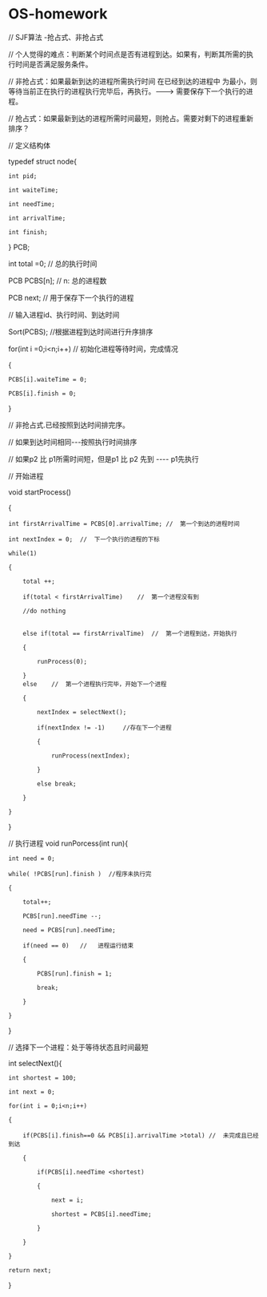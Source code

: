 # OS-homework
//	 SJF算法	-抢占式、非抢占式

//	个人觉得的难点：判断某个时间点是否有进程到达。如果有，判断其所需的执行时间是否满足服务条件。

//	非抢占式：如果最新到达的进程所需执行时间 在已经到达的进程中 为最小，则等待当前正在执行的进程执行完毕后，再执行。---> 需要保存下一个执行的进程。

//	 抢占式：如果最新到达的进程所需时间最短，则抢占。需要对剩下的进程重新排序？

// 定义结构体

typedef struct node{

    int pid;
	
    int waiteTime;
	
    int needTime;
	
    int arrivalTime;
	
    int finish;
	
} PCB;


int total =0;	//	总的执行时间

PCB PCBS[n];	// n: 总的进程数

PCB next;	//	用于保存下一个执行的进程


// 输入进程id、执行时间、到达时间


Sort(PCBS);		//根据进程到达时间进行升序排序

for(int i =0;i<n;i++)	// 初始化进程等待时间，完成情况

{

    PCBS[i].waiteTime = 0;
	
    PCBS[i].finish = 0;
	
}


//	 非抢占式.已经按照到达时间排完序。

//	如果到达时间相同---按照执行时间排序

//	如果p2 比 p1所需时间短，但是p1 比 p2 先到 ---- p1先执行


//	开始进程

void startProcess()

{

    int firstArrivalTime = PCBS[0].arrivalTime;	//	第一个到达的进程时间
	
    int nextIndex = 0;	//	下一个执行的进程的下标
    
    while(1)
	
    {
	
        total ++;
		
        if(total < firstArrivalTime)	//	第一个进程没有到
		
        //do nothing
		
        
        else if(total == firstArrivalTime)	//	第一个进程到达，开始执行
		
        {
		
            runProcess(0);
			
        }
        else	//	第一个进程执行完毕，开始下一个进程
		
        {
		
            nextIndex = selectNext();
			
            if(nextIndex != -1)		//存在下一个进程
			
            {
			
                runProcess(nextIndex);
				
            }
			
            else break;
			
        }
		
    }
	
}

// 执行进程
void runPorcess(int run){

    int need = 0;
    
    while( !PCBS[run].finish )	//程序未执行完
    
    {
    
        total++;
        
        PCBS[run].needTime --;
        
        need = PCBS[run].needTime;
        
        if(need == 0)	//	 进程运行结束
        
        {
        
            PCBS[run].finish = 1;
            
            break;
            
        }
        
    }
    
}

// 选择下一个进程：处于等待状态且时间最短

int selectNext(){

    int shortest = 100;
    
    int next = 0;
    
    for(int i = 0;i<n;i++)
    
    {
    
        if(PCBS[i].finish==0 && PCBS[i].arrivalTime >total)	//	未完成且已经到达
        
        {
        
            if(PCBS[i].needTime <shortest)
            
            {
            
                next = i;
                
                shortest = PCBS[i].needTime;
                
            }
            
        }
        
    }
    
    return next;
    
}



